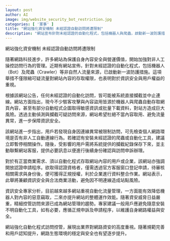 ```yaml
---
layout: post
author: AI
image: img/website_security_bot_restriction.jpg
categories: [ '軍事' ]
title: "網站強化資安機制 未經認證自動訪問將遭限制"
description: "網站宣布針對未經認證的自動化程式，包括機器人與爬蟲，啟動新一波防護措施，不僅限縮可疑流量，也強調提供正當需求者申請驗證途徑，展現產業對資訊安全的重視並兼顧合法商業活動。"
---
```

網站強化資安機制 未經認證自動訪問將遭限制

隨著網路科技進步，許多網站為保護自身內容安全與營運價值，開始加強對非人工操控訪問行為的管理。近期有網站宣佈，針對未經認證的自動化程式，包括機器人（Bot）及爬蟲（Crawler）等非自然人流量來源，已啟動新一波防護措施。這項舉措不僅限縮可疑流量對網站內容的存取權限，也表明對於資訊安全與用戶權益的重視。

根據該網站公告，任何未經認證的自動化訪問，皆可能被系統直接攔截並中止連線。網站方面指出，現今不少駭客攻擊與內容盜用皆源於機器人與爬蟲自動存取網頁內容，甚至有部分自動程式企圖取得敏感資訊或批量下載資料，對站方造成巨大風險。透過主動偵測與攔截可疑訪問來源，網站希望杜絕不當內容取用、避免流量異常，進一步保障資訊安全。

該網站進一步指出，用戶若發現自身因連線異常被限制訪問，可先檢查個人網路環境是否有非人工自動連線行為。若確認有安裝未經認證的爬蟲或自動化工具，建議立即暫停相關操作。隨後，受影響的用戶需將系統提供的攔截紀錄保存下來，並主動聯繫網站客服，提供必要訊息以便進行後續身份確認與訪問申訴辦理。

對於有正當商業需求、須以自動化程式存取網站內容的用戶或企業，該網站亦強調開放認證申請程序。欲取得認證資格者，僅需透過官方客服窗口登記申請，待審核相關需求與身份後，便可獲得正規授權，利於企業進行資料整合作業。網站表示，此舉將兼顧資訊安全與合法商業活動，避免因不明連線造成站點風險。

資訊安全專家分析，目前越來越多網站重視自動化流量管理，一方面能有效降低機器人對內容的惡意竊取，二來亦提升網站的整體運作效能。隨著資安威脅日益嚴重，精細控管訪問來源已成為網站管理的趨勢。專家建議一般用戶應避免隨意安裝不明自動化工具，如有必要，應循正規申訴及申請程序，以維護自身網路權益與安全。

網站強化自動化程式訪問控管，展現出業界對網路資安的高度重視。隨著規範完善和用戶認知提升，網路生態環境的穩定與安全也有望逐步提升。